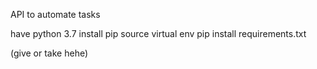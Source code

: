 API to automate tasks

have python 3.7
install pip
source virtual env 
pip install requirements.txt

(give or take hehe)